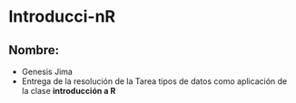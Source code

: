 # Introducci-nR
## Nombre: 
- Genesis Jima <br>
- Entrega de la resolución de la Tarea tipos de datos como aplicación de la clase **introducción a R**
